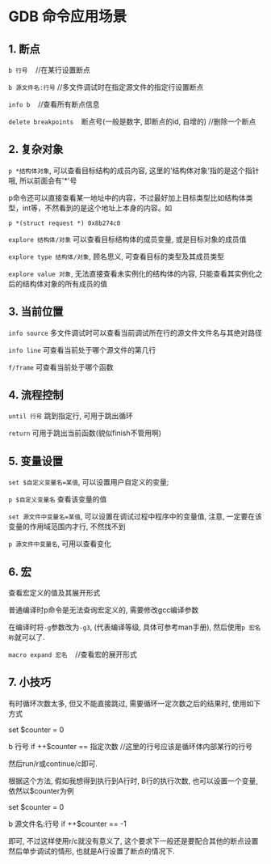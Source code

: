 # GDB 命令应用场景

## 1. 断点

`b 行号`    //在某行设置断点

`b 源文件名:行号` //多文件调试时在指定源文件的指定行设置断点

`info b`    //查看所有断点信息

`delete breakpoints`    断点号(一般是数字, 即断点的id, 自增的)  //删除一个断点

## 2. 复杂对象

`p *结构体对象`, 可以查看目标结构的成员内容, 这里的'结构体对象'指的是这个指针哦, 所以前面会有'*'号

p命令还可以直接查看某一地址中的内容，不过最好加上目标类型比如结构体类型，int等，不然看到的是这个地址上本身的内容。如

```
p *(struct request *) 0x8b274c0
```

`explore 结构体/对象` 可以查看目标结构体的成员变量, 或是目标对象的成员值

`explore type 结构体/对象`, 顾名思义, 可查看目标的类型及其成员类型

`explore value 对象`, 无法直接查看未实例化的结构体的内容, 只能查看其实例化之后的结构体对象的所有成员的值

## 3. 当前位置

`info source` 多文件调试时可以查看当前调试所在行的源文件文件名与其绝对路径

`info line` 可查看当前处于哪个源文件的第几行

`f/frame` 可查看当前处于哪个函数

## 4. 流程控制

`until 行号` 跳到指定行, 可用于跳出循环

`return` 可用于跳出当前函数(貌似finish不管用啊)

## 5. 变量设置

`set $自定义变量名=某值`, 可以设置用户自定义的变量;

`p $自定义变量名` 查看该变量的值

`set 源文件中变量名=某值`, 可以设置在调试过程中程序中的变量值, 注意, 一定要在该变量的作用域范围内才行, 不然找不到

`p 源文件中变量名`, 可用以查看变化

## 6. 宏

查看宏定义的值及其展开形式

普通编译时p命令是无法查询宏定义的, 需要修改gcc编译参数

在编译时将`-g`参数改为`-g3`, (代表编译等级, 具体可参考man手册), 然后使用`p 宏名称`就可以了.

`macro expand 宏名`    //查看宏的展开形式

## 7. 小技巧

有时循环次数太多, 但又不能直接跳过, 需要循环一定次数之后的结果时, 使用如下方式

set $counter = 0

b 行号 if ++$counter == 指定次数 //这里的行号应该是循环体内部某行的行号

然后run/r或continue/c即可.

根据这个方法, 假如我想得到执行到A行时, B行的执行次数, 也可以设置一个变量, 依然以$counter为例

set $counter = 0

b 源文件名:行号 if ++$counter == -1

即可, 不过这样使用r/c就没有意义了, 这个要求下一般还是要配合其他的断点设置然后单步调试的情形, 也就是A行设置了断点的情况下.